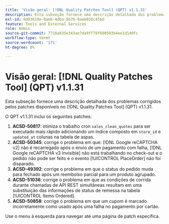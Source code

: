 ```yaml
---
title: 'Visão geral: [!DNL Quality Patches Tool] (QPT) v1.1.31'
description: Esta subseção fornece uma descrição detalhada dos problemas corrigidos pelos patches disponíveis no  [!DNL Quality Patches Tool] (QPT) v1.1.31.
exl-id: 0d93619e-0ae6-4dba-9b76-8aeb026c456d
feature: Tools and External Services
role: Admin
source-git-commit: 7718a835e343ae7da9ff79f690503b4ee1d140fc
workflow-type: tm+mt
source-wordcount: '171'
ht-degree: 0%

---
```


# Visão geral: [!DNL Quality Patches Tool] (QPT) v1.1.31

Esta subseção fornece uma descrição detalhada dos problemas corrigidos pelos patches disponíveis no [!DNL Quality Patches Tool] (QPT) v1.1.31.

O QPT v1.1.31 inclui os seguintes patches:

1. **ACSD-50817**: otimiza o trabalho cron `sales_clean_quotes` para ser executado mais rápido adicionando um índice composto em `store_id` e `updated_at` colunas na tabela de aspas.
1. **ACSD-50345**: corrige o problema em que: [!DNL Google reCAPTCHA v2] não é recarregado após o envio de um pagamento com falha, [!DNL Google reCAPTCHA v3 Invisible] não está trabalhando no check-out e o pedido não pode ser feito e o evento [!UICONTROL PlaceOrder] não foi disparado.
1. **ACSD-49392**: corrige o problema em que o status do pedido muda para fechado após um reembolso parcial para um produto agrupado.
1. **ACSD-51036**: corrige o problema em que as condições de corrida durante chamadas de API REST simultâneas resultam em uma substituição das informações de status de remessa na tabela [!UICONTROL Items Ordered].
1. **ACSD-50858**: corrige o problema em que um cupom é marcado incorretamente como usado após uma falha no pagamento por cartão.

Use o menu à esquerda para navegar até uma página de patch específica.
